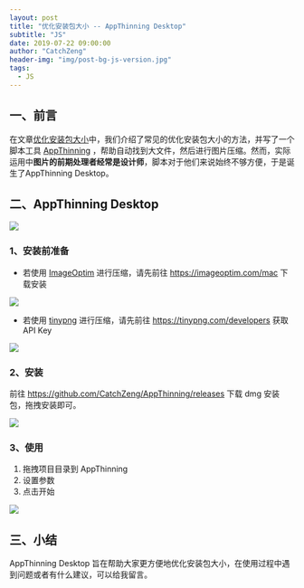 ```yaml
---
layout: post
title: "优化安装包大小 -- AppThinning Desktop"
subtitle: "JS"
date: 2019-07-22 09:00:00
author: "CatchZeng"
header-img: "img/post-bg-js-version.jpg"
tags:
  - JS
---
```


## 一、前言

在文章[优化安装包大小](https://xiaozhuanlan.com/topic/3458629071)中，我们介绍了常见的优化安装包大小的方法，并写了一个脚本工具 [AppThinning](https://github.com/CatchZeng/AppThinning) ，帮助自动找到大文件，然后进行图片压缩。然而，实际运用中**图片的前期处理者经常是设计师**，脚本对于他们来说始终不够方便，于是诞生了AppThinning  Desktop。

## 二、AppThinning Desktop

![](https://images.xiaozhuanlan.com/photo/2019/76370c9c56f622f2f66b37fa8f7dbab7.gif)

### 1、安装前准备

- 若使用 [ImageOptim](https://imageoptim.com/mac) 进行压缩，请先前往 https://imageoptim.com/mac 下载安装

![](https://images.xiaozhuanlan.com/photo/2019/93a194f93e81c4732b8ba2239bf21ce4.png)

- 若使用 [tinypng](https://tinypng.com) 进行压缩，请先前往 https://tinypng.com/developers 获取 API Key

![](https://images.xiaozhuanlan.com/photo/2019/32357545ca566b71a3b69294c3078aec.png)

### 2、安装

前往 https://github.com/CatchZeng/AppThinning/releases 下载 dmg 安装包，拖拽安装即可。

![](https://images.xiaozhuanlan.com/photo/2019/2b2e5413eb6ae80c54d2c4614b4edf56.png)

### 3、使用

1. 拖拽项目目录到 AppThinning
2. 设置参数
3. 点击开始

![](https://images.xiaozhuanlan.com/photo/2019/daff3781c04e70acccc70f5e1f96db9a.png)

## 三、小结

AppThinning Desktop 旨在帮助大家更方便地优化安装包大小，在使用过程中遇到问题或者有什么建议，可以给我留言。